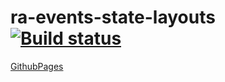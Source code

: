 # ra-events-state-layouts [![Build status](https://ci.appveyor.com/api/projects/status/iyap8pc8u3q5f7fn?svg=true)](https://ci.appveyor.com/project/barsich/ra-events-state-layouts)
[GithubPages](https://barsich.github.io/ra-events-state-layouts/)